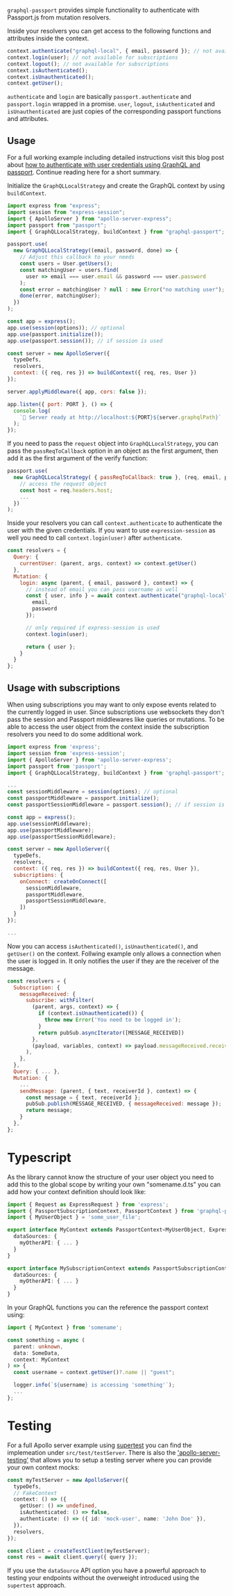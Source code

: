 `graphql-passport` provides simple functionality to authenticate with Passport.js from mutation resolvers.

Inside your resolvers you can get access to the following functions and attributes inside the context.

```js
context.authenticate("graphql-local", { email, password }); // not available for subscriptions
context.login(user); // not available for subscriptions
context.logout(); // not available for subscriptions
context.isAuthenticated();
context.isUnauthenticated();
context.getUser();
```

`authenticate` and `login` are basically `passport.authenticate` and `passport.login` wrapped in a promise. `user`, `logout`, `isAuthenticated` and `isUnauthenticated` are just copies of the corresponding passport functions and attributes.

## Usage

For a full working example including detailed instructions visit this blog post about [how to authenticate with user credentials using GraphQL and passport](https://jkettmann.com/authentication-with-credentials-using-graphql-and-passport/). Continue reading here for a short summary.

Initialize the `GraphQLLocalStrategy` and create the GraphQL context by using `buildContext`.

```js
import express from "express";
import session from "express-session";
import { ApolloServer } from "apollo-server-express";
import passport from "passport";
import { GraphQLLocalStrategy, buildContext } from "graphql-passport";

passport.use(
  new GraphQLLocalStrategy((email, password, done) => {
    // Adjust this callback to your needs
    const users = User.getUsers();
    const matchingUser = users.find(
      user => email === user.email && password === user.password
    );
    const error = matchingUser ? null : new Error("no matching user");
    done(error, matchingUser);
  })
);

const app = express();
app.use(session(options)); // optional
app.use(passport.initialize());
app.use(passport.session()); // if session is used

const server = new ApolloServer({
  typeDefs,
  resolvers,
  context: ({ req, res }) => buildContext({ req, res, User })
});

server.applyMiddleware({ app, cors: false });

app.listen({ port: PORT }, () => {
  console.log(
    `🚀 Server ready at http://localhost:${PORT}${server.graphqlPath}`
  );
});
```

If you need to pass the `request` object into `GraphQLLocalStrategy`, you can pass the `passReqToCallback` option in an object as the first argument, then add it as the first argument of the verify function:

```js
passport.use(
  new GraphQLLocalStrategy( { passReqToCallback: true }, (req, email, password, done) => {
    // access the request object
    const host = req.headers.host;
    ...
  })
);
```

Inside your resolvers you can call `context.authenticate` to authenticate the user with the given credentials. If you want to use `expression-session` as well you need to call `context.login(user)` after `authenticate`.

```js
const resolvers = {
  Query: {
    currentUser: (parent, args, context) => context.getUser()
  },
  Mutation: {
    login: async (parent, { email, password }, context) => {
      // instead of email you can pass username as well
      const { user, info } = await context.authenticate("graphql-local", {
        email,
        password
      });

      // only required if express-session is used
      context.login(user);

      return { user };
    }
  }
};
```

## Usage with subscriptions

When using subscriptions you may want to only expose events related to the currently logged in user. Since subscriptions use websockets they don't pass the session and Passport middlewares like queries or mutations. To be able to access the user object from the context inside the subscription resolvers you need to do some additional work.

```js
import express from 'express';
import session from 'express-session';
import { ApolloServer } from 'apollo-server-express';
import passport from 'passport';
import { GraphQLLocalStrategy, buildContext } from 'graphql-passport';

...
const sessionMiddleware = session(options); // optional
const passportMiddleware = passport.initialize();
const passportSessionMiddleware = passport.session(); // if session is used

const app = express();
app.use(sessionMiddleware);
app.use(passportMiddleware);
app.use(passportSessionMiddleware);

const server = new ApolloServer({
  typeDefs,
  resolvers,
  context: ({ req, res }) => buildContext({ req, res, User }),
  subscriptions: {
    onConnect: createOnConnect([
      sessionMiddleware,
      passportMiddleware,
      passportSessionMiddleware,
    ])
  }
});

...
```

Now you can access `isAuthenticated()`, `isUnauthenticated()`, and `getUser()` on the context. Follwing example only allows a connection when the user is logged in. It only notifies the user if they are the receiver of the message.

```js
const resolvers = {
  Subscription: {
    messageReceived: {
      subscribe: withFilter(
        (parent, args, context) => {
          if (context.isUnauthenticated()) {
            throw new Error('You need to be logged in');
          }
          return pubSub.asyncIterator([MESSAGE_RECEIVED])
        },
        (payload, variables, context) => payload.messageReceived.receiverId === context.user.id,
      ),
    },
  },
  Query: { ... },
  Mutation: {
    ...
    sendMessage: (parent, { text, receiverId }, context) => {
      const message = { text, receiverId };
      pubSub.publish(MESSAGE_RECEIVED, { messageReceived: message });
      return message;
    }
  },
};
```

# Typescript

As the library cannot know the structure of your user object you need to add this to the global scope by writing your own "somename.d.ts" you can add how your context definition should look like:

```ts
import { Request as ExpressRequest } from 'express';
import { PassportSubscriptionContext, PassportContext } from 'graphql-passport';
import { MyUserObject } = 'some_user_file';

export interface MyContext extends PassportContext<MyUserObject, ExpressRequest>{
  dataSources: {
    myOtherAPI: { ... }
  }
}

export interface MySubscriptionContext extends PassportSubscriptionContext<MyUserObject, ExpressRequest>{
  dataSources: {
    myOtherAPI: { ... }
  }
}
```

In your GraphQL functions you can the reference the passport context using:

```ts
import { MyContext } from 'somename';

const something = async (
  parent: unknown,
  data: SomeData,
  context: MyContext
) => {
  const username = context.getUser()?.name || "guest";

  logger.info(`${username} is accessing 'something'`);
  ...
};
```

# Testing

For a full Apollo server example using [supertest](https://www.npmjs.com/package/supertest) you can find the implemeation under `src/test/testServer`. There is also the ['apollo-server-testing'](https://github.com/apollographql/apollo-server/tree/master/packages/apollo-server-testing) that allows you to setup a testing server where you can provide your own context mocks:

```ts
const myTestServer = new ApolloServer({
  typeDefs,
  // FakeContext
  context: () => ({
    getUser: () => undefined,
    isAuthenticated: () => false,
    authenticate: () => ({ id: 'mock-user', name: 'John Doe' }),
  }),
  resolvers,
});

const client = createTestClient(myTestServer);
const res = await client.query({ query });
```

If you use the `dataSource` API option you have a powerful approach to testing your endpoints without the overweight introduced using the `supertest` approach.
